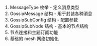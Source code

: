 1. MessageType 枚举 - 定义消息类型
2. GossipMessage 结构 - 用于封装各种消息
3. GossipSubConfig 结构 - 配置参数
4. GossipSubNode 结构 - 基本的节点结构
5. 节点连接和主题订阅功能
6. 基础的 mesh 网络初始化
